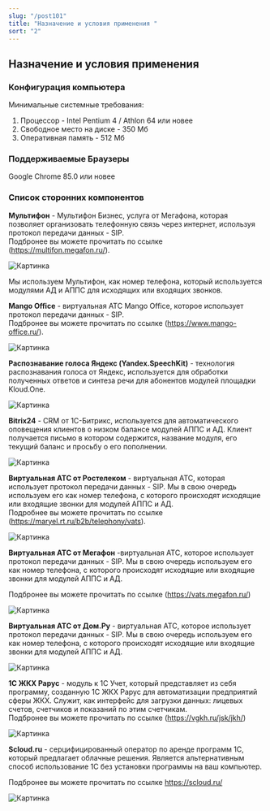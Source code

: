 ```yaml
---
slug: "/post101"
title: "Назначение и условия применения "
sort: "2"
---
```


## Назначение и условия применения

### Конфигурация компьютера

Минимальные системные требования:

1. Процессор - Intel Pentium 4 / Athlon 64 или новее
1. Свободное место на диске - 350 Мб
1. Оперативная память - 512 Mб

### Поддерживаемые Браузеры

Google Chrome 85.0 или новее

### Список сторонних компонентов

**Мультифон** - Мультифон Бизнес, услуга от Мегафона, которая позволяет организовать телефонную связь через интернет, используя протокол передачи данных - SIP.  
Подбронее вы можете прочитать по ссылке  (https://multifon.megafon.ru/).

![Картинка](./images/about_megafon.png "Страница Мультифон Бизнес от Мегафон")

Мы используем Мультифон, как номер телефона, который используется модулями АД и АППС для исходящих или входящих звонков.  

**Mango Office** - виртуальная АТС Mango Office, которое использует протокол передачи данных - SIP.  
Подбронее вы можете прочитать по ссылке  (https://www.mango-office.ru/).

![Картинка](./images/about_mango_office.png "Страница Mango Office от Манго Телеком")

**Распознавание голоса Яндекс (Yandex.SpeechKit)** - технология распознавания голоса от Яндекс, используется для обработки полученных ответов и синтеза речи для абонентов модулей площадки Kloud.One.

![Картинка](./images/about_yandex.png " Страница Yandex SpeechKit от Яндекс")

**Bitrix24** - CRM  от 1С-Битрикс, используется для автоматического оповещения клиентов о низком балансе модулей АППС и АД. Клиент получается письмо в котором содержится, название модуля, его текущий баланс и просьбу о его пополнении.

![Картинка](./images/about_bitrix.png "Страница Битрикс 24 от 1С-Битрикс")

**Виртуальная АТС от Ростелеком** - виртуальная АТС, которая использует протокол передачи данных - SIP. Мы в свою очередь используем его как номер телефона, с которого происходят исходящие или  входящие звонки для модулей  АППС и АД.  
Подробнее вы можете прочитать по ссылке  (https://maryel.rt.ru/b2b/telephony/vats).

![Картинка](./images/about_rt_ats.png "Страница Виртуальная АТС от Ростелеком")

**Виртуальная АТС от Мегафон** -виртуальная АТС, которое использует протокол передачи данных - SIP. Мы в свою очередь используем его как номер телефона, с которого происходят исходящие или  входящие звонки для модулей  АППС и АД.

Подбронее вы можете прочитать по ссылке  (https://vats.megafon.ru/)

![Картинка](./images/about_megafon_ats.png "Страница Виртуальная АТС от Мегафон")

**Виртуальная АТС от Дом.Ру** - виртуальная АТС, которое использует протокол передачи данных - SIP. Мы в свою очередь используем его как номер телефона, с которого происходят исходящие или  входящие звонки для модулей  АППС и АД.

![Картинка](./images/about_domru.png "Страница Виртуальная АТС от Дом.Ру")

**1C ЖКХ Рарус** - модуль к 1С Учет, который представляет из себя программу, созданную 1С ЖКХ Рарус для автоматизации предприятий сферы ЖКХ. Служит, как интерфейс для загрузки данных: лицевых счетов, счетчиков и показаний по этим счетчикам.  
Подбронее вы можете прочитать по ссылке (https://vgkh.ru/jsk/jkh/)

![Картинка](./images/about_rarus.png "Страница 1C ЖКХ Рарус")

**Scloud.ru** - серцифицированный оператор по аренде программ 1С, который предлагает облачные решения. Является альтернативным способ использование 1С без установки программы на ваш компьютер.

Подбронее вы можете прочитать по ссылке https://scloud.ru/

![Картинка](./images/about_scloud.png "Страница Scloud.ru")